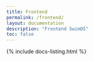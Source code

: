 ```yaml
---
title: Frontend
permalink: /frontend/
layout: documentation
description: "Frontend SwimOS"
toc: false
---
```


{% include docs-listing.html %}
